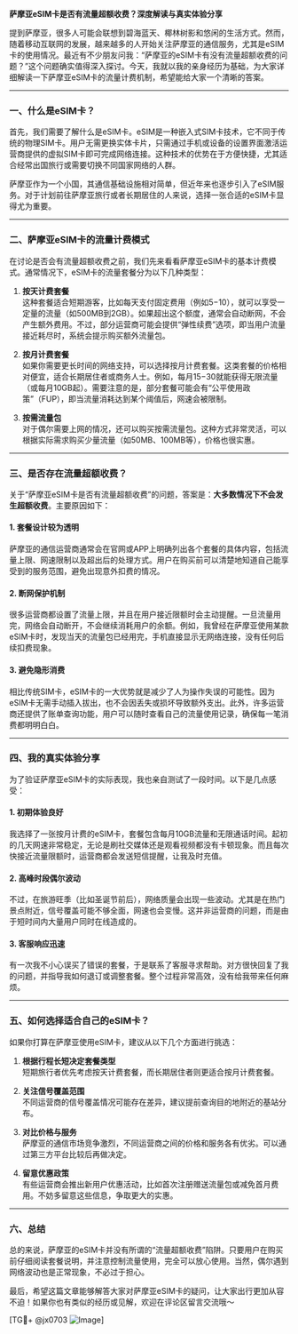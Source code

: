 **萨摩亚eSIM卡是否有流量超额收费？深度解读与真实体验分享**

提到萨摩亚，很多人可能会联想到碧海蓝天、椰林树影和悠闲的生活方式。然而，随着移动互联网的发展，越来越多的人开始关注萨摩亚的通信服务，尤其是eSIM卡的使用情况。最近有不少朋友问我：“萨摩亚的eSIM卡有没有流量超额收费的问题？”这个问题确实值得深入探讨。今天，我就以我的亲身经历为基础，为大家详细解读一下萨摩亚eSIM卡的流量计费机制，希望能给大家一个清晰的答案。

---

### **一、什么是eSIM卡？**
首先，我们需要了解什么是eSIM卡。eSIM是一种嵌入式SIM卡技术，它不同于传统的物理SIM卡。用户无需更换实体卡片，只需通过手机或设备的设置界面激活运营商提供的虚拟SIM卡即可完成网络连接。这种技术的优势在于方便快捷，尤其适合经常出国旅行或需要切换不同国家网络的人群。

萨摩亚作为一个小国，其通信基础设施相对简单，但近年来也逐步引入了eSIM服务。对于计划前往萨摩亚旅行或者长期居住的人来说，选择一张合适的eSIM卡显得尤为重要。

---

### **二、萨摩亚eSIM卡的流量计费模式**
在讨论是否会有流量超额收费之前，我们先来看看萨摩亚eSIM卡的基本计费模式。通常情况下，eSIM卡的流量套餐分为以下几种类型：

1. **按天计费套餐**  
   这种套餐适合短期游客，比如每天支付固定费用（例如$5-$10），就可以享受一定量的流量（如500MB到2GB）。如果超出这个额度，通常会自动断网，不会产生额外费用。不过，部分运营商可能会提供“弹性续费”选项，即当用户流量接近耗尽时，系统会提示购买额外流量包。

2. **按月计费套餐**  
   如果你需要更长时间的网络支持，可以选择按月计费套餐。这类套餐的价格相对便宜，适合长期居住者或商务人士。例如，每月$15-$30就能获得无限流量（或每月10GB起）。需要注意的是，部分套餐可能会有“公平使用政策”（FUP），即当流量消耗达到某个阈值后，网速会被限制。

3. **按需流量包**  
   对于偶尔需要上网的情况，还可以购买按需流量包。这种方式非常灵活，可以根据实际需求购买少量流量（如50MB、100MB等），价格也很实惠。

---

### **三、是否存在流量超额收费？**
关于“萨摩亚eSIM卡是否有流量超额收费”的问题，答案是：**大多数情况下不会发生超额收费**。主要原因如下：

#### 1. **套餐设计较为透明**
萨摩亚的通信运营商通常会在官网或APP上明确列出各个套餐的具体内容，包括流量上限、网速限制以及超出后的处理方式。用户在购买前可以清楚地知道自己能享受到的服务范围，避免出现意外扣费的情况。

#### 2. **断网保护机制**
很多运营商都设置了流量上限，并且在用户接近限额时会主动提醒。一旦流量用完，网络会自动断开，不会继续消耗用户的余额。例如，我曾经在萨摩亚使用某款eSIM卡时，发现当天的流量包已经用完，手机直接显示无网络连接，没有任何后续扣费现象。

#### 3. **避免隐形消费**
相比传统SIM卡，eSIM卡的一大优势就是减少了人为操作失误的可能性。因为eSIM卡无需手动插入拔出，也不会因丢失或损坏导致额外支出。此外，许多运营商还提供了账单查询功能，用户可以随时查看自己的流量使用记录，确保每一笔消费都明明白白。

---

### **四、我的真实体验分享**
为了验证萨摩亚eSIM卡的实际表现，我也亲自测试了一段时间。以下是几点感受：

#### 1. **初期体验良好**
我选择了一张按月计费的eSIM卡，套餐包含每月10GB流量和无限通话时间。起初的几天网速非常稳定，无论是刷社交媒体还是观看视频都没有卡顿现象。而且每次快接近流量限额时，运营商都会发送短信提醒，让我及时充值。

#### 2. **高峰时段偶尔波动**
不过，在旅游旺季（比如圣诞节前后），网络质量会出现一些波动。尤其是在热门景点附近，信号覆盖可能不够全面，网速也会变慢。这并非运营商的问题，而是由于短时间内大量用户同时在线造成的。

#### 3. **客服响应迅速**
有一次我不小心误买了错误的套餐，于是联系了客服寻求帮助。对方很快回复了我的问题，并指导我如何退订或调整套餐。整个过程非常高效，没有给我带来任何麻烦。

---

### **五、如何选择适合自己的eSIM卡？**
如果你打算在萨摩亚使用eSIM卡，建议从以下几个方面进行挑选：

1. **根据行程长短决定套餐类型**  
   短期旅行者优先考虑按天计费套餐，而长期居住者则更适合按月计费套餐。

2. **关注信号覆盖范围**  
   不同运营商的信号覆盖情况可能存在差异，建议提前查询目的地附近的基站分布。

3. **对比价格与服务**  
   萨摩亚的通信市场竞争激烈，不同运营商之间的价格和服务各有优劣。可以通过第三方平台比较后再做决定。

4. **留意优惠政策**  
   有些运营商会推出新用户优惠活动，比如首次注册赠送流量包或减免首月费用。不妨多留意这些信息，争取更大的实惠。

---

### **六、总结**
总的来说，萨摩亚的eSIM卡并没有所谓的“流量超额收费”陷阱。只要用户在购买前仔细阅读套餐说明，并注意控制流量使用，完全可以放心使用。当然，偶尔遇到网络波动也是正常现象，不必过于担心。

最后，希望这篇文章能够解答大家对萨摩亚eSIM卡的疑问，让大家出行更加从容不迫！如果你也有类似的经历或见解，欢迎在评论区留言交流哦～ 

[TG💪+ @jx0703 ![Image](https://github.com/user-attachments/assets/dbca1d08-cadb-493c-b0ec-ad6f7a83f270)]